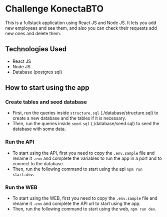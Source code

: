 # Challenge KonectaBTO

This is a fullstack application using React JS and Node JS.
It lets you add new employees and see them, and also you can check their requests add new ones and delete them.

## Technologies Used

- React JS
- Node JS
- Database (postgres sql)

## How to start using the app

### Create tables and seed database

- First, run the queries inside `structure.sql` (./database/structure.sql) to create a new database and the tables if it is necessary.
- Then, run the queries inside `seed.sql` (./database/seed.sql) to seed the database with some data.

### Run the API

- To start using the API, first you need to copy the `.env.sample` file and rename it `.env` and complete the variables to run the app in a port and to connect to the database.
- Then, run the following command to start using the api `npm run start:dev`.

### Run the WEB

- To start using the WEB, first you need to copy the `.env.sample` file and rename it `.env` and complete the API url to start using the app.
- Then, run the following command to start using the web, `npm run dev`.